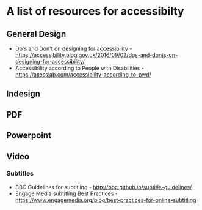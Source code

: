 # A list of resources for accessibilty


## General Design

- Do's and Don't on designing for accessibility - https://accessibility.blog.gov.uk/2016/09/02/dos-and-donts-on-designing-for-accessibility/
- Accessibility according to People with Disabilities - https://axesslab.com/accessibility-according-to-pwd/


## Indesign 


## PDF


## Powerpoint 


## Video

### Subtitles

- BBC Guidelines for subtitling - http://bbc.github.io/subtitle-guidelines/
- Engage Media subtitling Best Practices - https://www.engagemedia.org/blog/best-practices-for-online-subtitling
